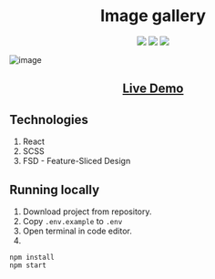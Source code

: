 <h1 align="center">Image gallery</h1>

<p align="center">
<img src="https://img.shields.io/github/followers/nyar1othotep?label=Follow&style=social">
<img src="https://img.shields.io/badge/made%20by-nyar1othotep-green">
<img src="https://img.shields.io/badge/react-18.2.0-blue">
</p>

![image](https://github.com/Nyar1othotep/image-gallery/assets/88327370/b6729b7b-8839-40f5-ba85-3b73c2492321)

<h2 align="center"><a  href="https://nyar1othotep.github.io/image-gallery/">Live Demo</a></h2>

## Technologies

1. React
2. SCSS
3. FSD - Feature-Sliced Design

## Running locally

1. Download project from repository.
2. Copy `.env.example` to `.env`
3. Open terminal in code editor.
4.
```
npm install
npm start
```
